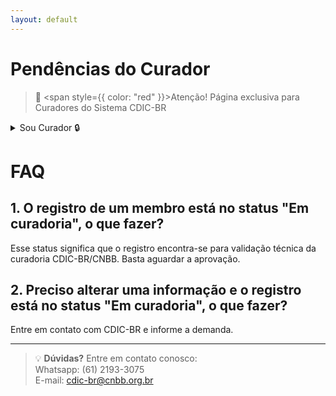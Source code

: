 ```yaml
---
layout: default
---
```


# Pendências do Curador

> 💬 <span style={{ color: "red" }}>Atenção! Página exclusiva para Curadores do Sistema CDIC-BR</span>

<details>
  <summary>Sou Curador 🔒</summary>

## O que é esta página? 

Nesta página, você encontra as solicitações e movimentações que precisam da aprovação do Curador.  
Usuários autorizados podem ver, incluir, alterar ou excluir pendências, além de consultar o histórico (logs) para verificar todas as ações já realizadas.  
O objetivo é garantir que cada solicitação seja corretamente analisada e validada antes da aprovação final.

---

## Funcionamento da lista:

- No topo, há **botões de filtro** para refinar a busca por tipo de pendência, status, data ou outros critérios.  
- A lista está organizada em **3 abas**:

<details>
<summary>Membros</summary>
- Código
- Prefixo
- Nome
- Perfil eclesial
- Status de validação
- Status do registro  

Ao clicar em um membro, é possível:
- **Excluir** — remover a pendência, solicitando confirmação.  
- **Mudar status** — alterar entre ativo, inativo, ou outro status definido.  
- **Ver alterações** — campos modificados aparecem **destacados** com a nova informação (ex.: **Prefixo:** Padre) e, logo abaixo, o valor original (ex.: *Diácono*).  
- **Fazer curadoria** — abre as seguintes opções:
  - **Editar** — corrigir diretamente campos incorretos antes de aprovar.
  - **Reprovar** — rejeitar integralmente as alterações.
  - **Aprovar parcialmente** — selecionar quais alterações aprovar e justificar os motivos das rejeições.
  - **Aprovar** — aceitar todas as alterações.
</details>

<details>
<summary>Instituições</summary>
- Código
- Instituição eclesiástica
- Circunscrição eclesiástica
- Tipo de instituição eclesiástica
- Congregação / Ordem Religiosa
- Administração para religiosos
- Status de validação
- Status do registro  

Ao clicar em uma instituição, as ações são equivalentes às descritas para Membros.
</details>

<details>
<summary>Funções</summary>

Gerencie as funções atuais e passadas do membro. A aba permite:

- **Adicionar função** — preencha função, local, data de início e, se aplicável, data de término.  
- **Editar função** — ajuste datas, local ou status.  
- **Excluir função** — remove o registro (pede motivo).  
- **Movimentar** — registre transferência ou mudança de função (botão Movimentar).  
- **Adicionar função passada** — cadastrar uma função que o membro já exerceu (preencher datas e observações).

---

**Filtros disponíveis:**  
- Entrada de/até (data)  
- Responsável  
- Função  
- Visualização por status: Todas / Em Atividade / Finalizadas  

</details>

---

## Validar ou Alterar Pendências

Esta etapa é responsável por revisar as pendências antes da aprovação final, garantindo que todas as informações estejam corretas e consistentes.

**Funcionalidades detalhadas:**

1. **Ver alterações**  
   - Ao clicar, os campos alterados aparecem **destacados** com a nova informação (ex.: **Prefixo:** Padre).  
   - Abaixo de cada campo, é exibido o valor original (ex.: *Diácono*), permitindo fácil comparação.  
   - Permite conferir rapidamente quais dados foram modificados e identificar inconsistências.

2. **Fazer curadoria**  
   - Ao clicar, surgem quatro opções:
     - **Editar** — permite corrigir campos incorretos antes da aprovação.
     - **Reprovar** — rejeita integralmente as alterações propostas.
     - **Aprovar parcialmente** — permite selecionar quais alterações serão aceitas e exige justificativa para cada item rejeitado.
     - **Aprovar** — aceita todas as alterações propostas sem modificações.
   - O sistema registra todas as decisões, associando o usuário responsável e a data da ação.

3. **Salvar alterações**  
   - Todos os campos obrigatórios devem ser preenchidos antes de salvar.  
   - Se for editar ou excluir, é necessário informar o motivo da alteração para registro no histórico.

4. **Botões disponíveis**  
   - **Salvar** — confirma todas as ações realizadas.  
   - **Voltar** — retorna para a lista de pendências.  
   - **Logs** — mostra o histórico detalhado de alterações dessa pendência, incluindo quem fez e quando.

---

</details>

# FAQ

## 1. O registro de um membro está no status "Em curadoria", o que fazer?

Esse status significa que o registro encontra-se para validação técnica da curadoria CDIC-BR/CNBB. Basta aguardar a aprovação.

## 2. Preciso alterar uma informação e o registro está no status "Em curadoria", o que fazer?

Entre em contato com CDIC-BR e informe a demanda.

---

> 💡 **Dúvidas?** Entre em contato conosco:  
> Whatsapp: (61) 2193-3075  
> E-mail: cdic-br@cnbb.org.br

